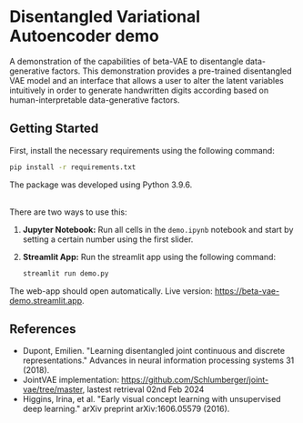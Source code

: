 # Disentangled Variational Autoencoder demo

A demonstration of the capabilities of beta-VAE to disentangle data-generative factors. This demonstration provides a pre-trained disentangled VAE model and an interface that allows a user to alter the latent variables intuitively in order to generate handwritten digits according based on human-interpretable data-generative factors.

## Getting Started

First, install the necessary requirements using the following command:

```bash
pip install -r requirements.txt
```

The package was developed using Python 3.9.6.

<br>
There are two ways to use this:

1. <b>Jupyter Notebook:</b> Run all cells in the `demo.ipynb` notebook and start by setting a certain number using the first slider.

2. <b>Streamlit App:</b> Run the streamlit app using the following command:
   ```bash
   streamlit run demo.py
   ```

The web-app should open automatically. Live version: https://beta-vae-demo.streamlit.app.

## References

- Dupont, Emilien. "Learning disentangled joint continuous and discrete representations." Advances in neural information processing systems 31 (2018).
- JointVAE implementation: https://github.com/Schlumberger/joint-vae/tree/master, lastest retrieval 02nd Feb 2024
- Higgins, Irina, et al. "Early visual concept learning with unsupervised deep learning." arXiv preprint arXiv:1606.05579 (2016).
